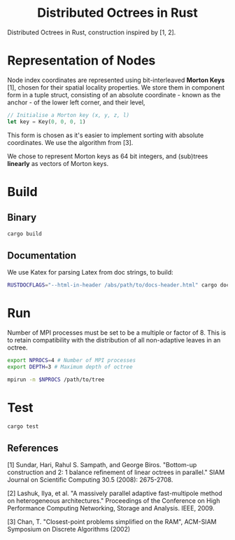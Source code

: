 <h1 align='center'> Distributed Octrees in Rust </h1>

Distributed Octrees in Rust, construction inspired by [1, 2].

# Representation of Nodes

Node index coordinates are represented using bit-interleaved __Morton Keys__ [1], chosen for their spatial locality properties. We store them in component form in a tuple struct, consisting of an absolute coordinate - known as the anchor - of the lower left corner, and their level,

```rust
// Initialise a Morton key (x, y, z, l)
let key = Key(0, 0, 0, 1)
```
This form is chosen as it's easier to implement sorting with absolute coordinates. We use the algorithm from [3].


We chose to represent Morton keys as 64 bit integers, and (sub)trees __linearly__ as vectors of Morton keys.

# Build

## Binary

```bash
cargo build
```

## Documentation
We use Katex for parsing Latex from doc strings, to build:

```bash
RUSTDOCFLAGS="--html-in-header /abs/path/to/docs-header.html" cargo doc
```
# Run

Number of MPI processes must be set to be a multiple or factor of 8. This is to retain compatibility with the distribution of all non-adaptive leaves in an octree.

```bash
export NPROCS=4 # Number of MPI processes
export DEPTH=3 # Maximum depth of octree

mpirun -n $NPROCS /path/to/tree
```

# Test

```bash
cargo test
```

## References
[1] Sundar, Hari, Rahul S. Sampath, and George Biros. "Bottom-up construction and 2: 1 balance refinement of linear octrees in parallel." SIAM Journal on Scientific Computing 30.5 (2008): 2675-2708.

[2] Lashuk, Ilya, et al. "A massively parallel adaptive fast-multipole method on heterogeneous architectures." Proceedings of the Conference on High Performance Computing Networking, Storage and Analysis. IEEE, 2009.

[3] Chan, T. "Closest-point problems simplified on the RAM", ACM-SIAM Symposium on Discrete Algorithms (2002)